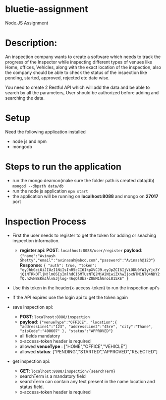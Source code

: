
# bluetie-assignment
Node.JS Assignment

# Description:
An inspection company wants to create a software which needs to track the progress of the Inspector while inspecting different types of venues like Home, offices, Vehicles, along with the exact location of the inspection, also the company should be able to check the status of the inspection like pending, started, approved, rejected etc date wise.

You need to create 2 Restful API which will add the data and be able to search by all the parameters, User should be authorized before adding and searching the data.

# Setup
Need the following application installed
- node js and npm
- mongodb

# Steps to run the application
- run the mongo deamon(make sure the folder path is created data/db)
 `mongod --dbpath data/db`
- run the node js application
   `npm start`
- the application will be running on **localhost:8088** and mongo on **27017** port

# Inspection Process
- First the user needs to register to get the token for adding or seaching inspection information.
  - **register api**:
      **POST**: `localhost:8088/user/register`
        **payload**: `{"name":"Avinash Shetty","email":"avinasah@abcd.com","password":"Avinash@123"}`
		**Response:** `{
    "auth": true,
    "token": "eyJhbGciOiJIUzI1NiIsInR5cCI6IkpXVCJ9.eyJpZCI6IjViODU0YWIyYjc3YjQ1NTRkOTljNjlmOSIsImlhdCI6MTUzNTQ2MjA2NiwiZXhwIjoxNTM1NTQ4NDY2fQ.n2vNBsKmJAlvEJjlog-46qQlUbz-Z8EM1hGnoi815XE"
}`
	
- Use this token in the header(x-access-token) to run the inspection api's
- If the API expires use the login api to get the token again
- save inspection api:
	- **POST**: `localhost:8088/inspection`
	- **payload**: `{"venueType":"OFFICE",
"location":{
"addressLine1":"123",
"addressLine2":"45re",
"city":"Thane",
"zipCode":"400607"
},
"status":"APPROVED"}`
	- all fields mandatory
	- x-access-token header is required
	-  allowed **venueType** : ["HOME","OFFICE","VEHICLE"]
	- allowed **status**: ["PENDING","STARTED","APPROVED","REJECTED"]
- get inspection api:
	- **GET**: `localhost:8088/inspection/{searchTerm}`
	- searchTerm is a mandatory field
	- searchTerm can contain any text present in the name location and status field.
	- x-access-token header is required
